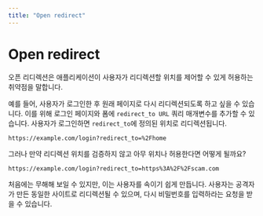 ```yaml
---
title: "Open redirect"
---
```


# Open redirect

오픈 리디렉션은 애플리케이션이 사용자가 리디렉션할 위치를 제어할 수 있게 허용하는 취약점을 말합니다.

예를 들어, 사용자가 로그인한 후 원래 페이지로 다시 리디렉션되도록 하고 싶을 수 있습니다. 이를 위해 로그인 페이지와 폼에 `redirect_to URL` 쿼리 매개변수를 추가할 수 있습니다. 사용자가 로그인하면 `redirect_to`에 정의된 위치로 리디렉션됩니다.

```
https://example.com/login?redirect_to=%2Fhome
```

그러나 만약 리디렉션 위치를 검증하지 않고 아무 위치나 허용한다면 어떻게 될까요?

```
https://example.com/login?redirect_to=https%3A%2F%2Fscam.com
```

처음에는 무해해 보일 수 있지만, 이는 사용자를 속이기 쉽게 만듭니다. 사용자는 공격자가 만든 동일한 사이트로 리디렉션될 수 있으며, 다시 비밀번호를 입력하라는 요청을 받을 수 있습니다.